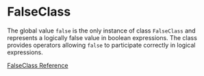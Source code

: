 # FalseClass

The global value `false` is the only instance of class `FalseClass` and
represents a logically false value in boolean expressions. The class provides
operators allowing `false` to participate correctly in logical expressions.

[FalseClass Reference](https://ruby-doc.org/core-2.5.0/FalseClass.html)